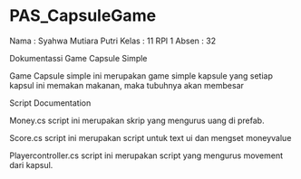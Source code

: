 # PAS_CapsuleGame

Nama : Syahwa Mutiara Putri
Kelas : 11 RPl 1
Absen : 32


Dokumentassi Game Capsule Simple

Game Capsule simple ini merupakan game simple kapsule yang setiap kapsul ini memakan makanan, maka tubuhnya akan membesar

Script Documentation

Money.cs script ini merupakan skrip yang mengurus uang di prefab.

Score.cs script ini merupakan script untuk text ui dan mengset moneyvalue

Playercontroller.cs script ini merupakan script yang mengurus movement dari kapsul.
